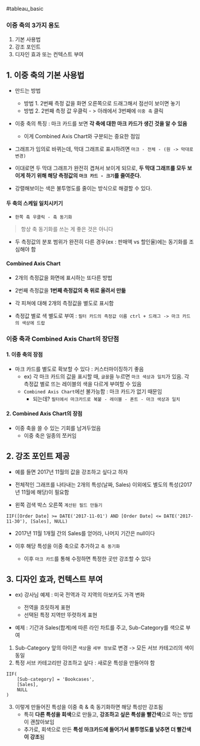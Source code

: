 #tableau_basic 
### 이중 축의 3가지 용도
1. 기본 사용법
2. 강조 포인트
3. 디자인 효과 또는 컨텍스트 부여

## 1. 이중 축의 기본 사용법
- 만드는 방법
	- 방법 1. 2번째 측정 값을 화면 오른쪽으로 드래그해서 점선이 보이면 놓기
	- 방법 2. 2번째 측정 값 우클릭 - > 아래에서 3번째에 `이중 축` 클릭

- 이중 축의 특징 : 마크 카드를 보면 **각 축에 대한 마크 카드가 생긴 것을 알 수 있음**
	- 이게 Combined Axis Chart와 구분되는 중요한 점임

- 그래프가 임의로 바뀌는데, 막대 그래프로 표시하려면 `마크 - 전체 - (원 -> 막대로 변경)`
- 이대로면 두 막대 그래프가 완전히 겹쳐서 보이게 되므로, **두 막대 그래프를 모두 보이게 하기 위해 해당 측정값의 `마크 카드 - 크기`를 줄여준다.**
- 강렬해보이는 색은 불투명도를 줄이는 방식으로 해결할 수 있다.

#### 두 축의 스케일 일치시키기
- `한쪽 축 우클릭 - 축 동기화`

> 항상 축 동기화를 쓰는 게 좋은 것은 아니다
- 두 측정값의 분포 범위가 완전히 다른 경우(ex : 판매액 vs 할인율)에는 동기화를 조심해야 함

#### Combined Axis Chart
- 2개의 측정값을 화면에 표시하는 또다른 방법
- 2번째 측정값을 **1번째 측정값의 축 위로 올려서 만듦**
- 각 피쳐에 대해 2개의 측정값을 별도로 표시함

- 측정값 별로 색 별도로 부여 : `필터 카드의 측정값 이름 ctrl + 드래그 -> 마크 카드의 색상에 드랍`

### 이중 축과 Combined Axis Chart의 장단점

#### 1. 이중 축의 장점
- 마크 카드를 별도로 확보할 수 있다 : 커스터마이징하기 좋음
	- ex) 각 마크 카드의 값을 표시할 때, `글꼴`을 누르면 `마크 색상과 일치`가 있음. 각 측정값 별로 뜨는 레이블의 색을 다르게 부여할 수 있음
	- `Combined Axis Chart`에선 불가능함 : 마크 카드가 없기 때문임
		- 되는데? `필터에서 마크카드로 복붙 - 레이블 - 폰트 - 마크 색상과 일치`

#### 2. Combined Axis Chart의 장점
- 이중 축을 쓸 수 있는 기회를 남겨두었음
	- 이중 축은 일종의 쪼커임

## 2. 강조 포인트 제공
- 예를 들면 2017년 11월의 값을 강조하고 싶다고 하자
- 전체적인 그래프를 나타내는 2개의 특성(날짜, Sales) 이외에도 별도의 특성(2017년 11월에 해당)이 필요함

- 왼쪽 검색 박스 오른쪽 `계산된 필드 만들기`
```tableau
IIF([Order Date] >= DATE('2017-11-01') AND [Order Date] <= DATE('2017-11-30'), [Sales], NULL)
```
- 2017년 11월 1개월 간의 Sales를 얻어라, 나머지 기간은 null이다

- 이후 해당 특성을 이중 축으로 추가하고 `축 동기화`
	- 이후 `마크 카드`를 통해 수정하면 특정한 곳만 강조할 수 있다

## 3. 디자인 효과, 컨텍스트 부여
- ex) 강사님 예제 : 미국 전역과 각 지역의 아보카도 가격 변화
	- 전역을 흐릿하게 표현
	- 선택된 특정 지역만 뚜렷하게 표현

- 예제 :  기간과 Sales(합계)에 따른 라인 차트를 주고, Sub-Category를 색으로 부여
1. Sub-Category 앞의 아이콘 `색상`을 `세부 정보`로 변경 -> 모든 서브 카테고리의 색이 동일
2. 특정 서브 카테고리만 강조하고 싶다 : 새로운 특성을 만들어야 함
```tableau
IIF(
	[Sub-category] = 'Bookcases',
	[Sales],
	NULL
)
```
3. 이렇게 만들어진 특성을 이중 축 & 축 동기화하면 해당 특성만 강조됨
	- 특히 **다른 특성을 회색**으로 만들고, **강조하고 싶은 특성을 빨간색**으로 하는 방법이 괜찮아보임
	- 추가로, 회색으로 만든 **특성 마크카드에 들어가서 불투명도를 낮추면 더 빨간색이 강조**됨